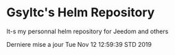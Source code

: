 # Gsyltc's Helm Repository

It-s my personnal helm repository for Jeedom and others

Derniere mise a jour Tue Nov 12 12:59:39 STD 2019
